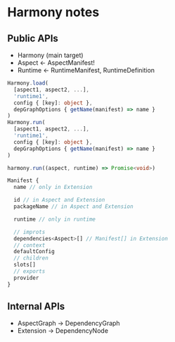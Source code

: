 # Harmony notes

## Public APIs

- Harmony (main target)
- Aspect <- AspectManifest!
- Runtime <- RuntimeManifest, RuntimeDefinition

```ts
Harmony.load(
  [aspect1, aspect2, ...],
  'runtime1',
  config { [key]: object },
  depGraphOptions { getName(manifest) => name }
)
Harmony.run(
  [aspect1, aspect2, ...],
  'runtime1',
  config { [key]: object },
  depGraphOptions { getName(manifest) => name }
)

harmony.run((aspect, runtime) => Promise<void>)
```

```ts
Manifest {
  name // only in Extension

  id // in Aspect and Extension
  packageName // in Aspect and Extension

  runtime // only in runtime

  // improts
  dependencies<Aspect>[] // Manifest[] in Extension
  // context
  defaultConfig
  // children
  slots[]
  // exports
  provider
}
```

## Internal APIs

- AspectGraph -> DependencyGraph
- Extension -> DependencyNode
